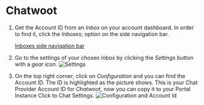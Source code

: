 # Chatwoot

1. Get the Account ID from an *Inbox* on your account dashboard. In order to find it, click the *Inboxes*; option on the side navigation bar.

    [Inboxes side navigation bar](https://github.com/Fabiomorais87/liferay-learn/blob/6cca602cfa70b76a90f67082c1a3b3cb10e880fb/docs/dxp/latest/en/site-building/personalizing-site-experience/click-to-chat/chatwoot/images/07.png)

1. Go to the settings of your chosen Inbox by clicking the *Settings* button with a *gear icon*.
    ![Settings](https://github.com/Fabiomorais87/liferay-learn/blob/bdb5910dbcf0bf83f1b23bc536d2cacf198067d2/docs/dxp/latest/en/site-building/personalizing-site-experience/Click%20to%20chat/Chatwoot/Icon-Chatwoot-008.png)

1. On the top right corner, click on *Configuration* and you can find the Account ID. The ID is highlighted as the picture shows. This is your Chat Provider Account ID for *Chatwoot*, now you can copy it to your Portal Instance Click to Chat Settings.
    ![Configuration and Account Id](https://github.com/Fabiomorais87/liferay-learn/blob/bdb5910dbcf0bf83f1b23bc536d2cacf198067d2/docs/dxp/latest/en/site-building/personalizing-site-experience/Click%20to%20chat/Chatwoot/Icon-Chatwoot-009.png)
